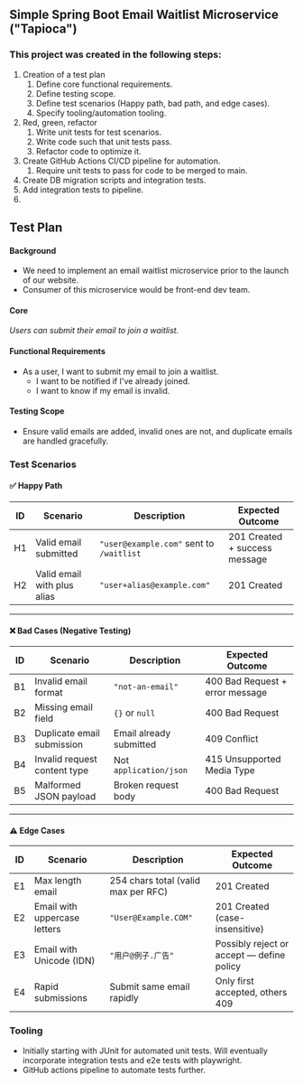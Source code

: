 ## Simple Spring Boot Email Waitlist Microservice ("Tapioca")

### This project was created in the following steps:

1. Creation of a test plan
   1. Define core functional requirements.
   2. Define testing scope.
   3. Define test scenarios (Happy path, bad path, and edge cases).
   4. Specify tooling/automation tooling.
2. Red, green, refactor
   1. Write unit tests for test scenarios.
   2. Write code such that unit tests pass.
   3. Refactor code to optimize it.
3. Create GitHub Actions CI/CD pipeline for automation.
   1. Require unit tests to pass for code to be merged to main.
4. Create DB migration scripts and integration tests.
5. Add integration tests to pipeline.
6.


## Test Plan

#### Background

- We need to implement an email waitlist microservice prior to the launch of our website.
- Consumer of this microservice would be front-end dev team.

#### Core

*Users can submit their email to join a waitlist.*

#### Functional Requirements

- As a user, I want to submit my email to join a waitlist.
  - I want to be notified if I've already joined.
  - I want to know if my email is invalid.

#### Testing Scope

- Ensure valid emails are added, invalid ones are not, and duplicate emails are handled gracefully.

### Test Scenarios

#### ✅ Happy Path

| ID | Scenario | Description | Expected Outcome |
|----|----------|-------------|------------------|
| H1 | Valid email submitted | `"user@example.com"` sent to `/waitlist` | 201 Created + success message |
| H2 | Valid email with plus alias | `"user+alias@example.com"` | 201 Created |

---

#### ❌ Bad Cases (Negative Testing)

| ID | Scenario | Description | Expected Outcome |
|----|----------|-------------|------------------|
| B1 | Invalid email format | `"not-an-email"` | 400 Bad Request + error message |
| B2 | Missing email field | `{}` or `null` | 400 Bad Request |
| B3 | Duplicate email submission | Email already submitted | 409 Conflict |
| B4 | Invalid request content type | Not `application/json` | 415 Unsupported Media Type |
| B5 | Malformed JSON payload | Broken request body | 400 Bad Request |

---

#### ⚠️ Edge Cases

| ID | Scenario | Description | Expected Outcome |
|----|----------|-------------|------------------|
| E1 | Max length email | 254 chars total (valid max per RFC) | 201 Created |
| E2 | Email with uppercase letters | `"User@Example.COM"` | 201 Created (case-insensitive) |
| E3 | Email with Unicode (IDN) | `"用户@例子.广告"` | Possibly reject or accept — define policy |
| E4 | Rapid submissions | Submit same email rapidly | Only first accepted, others 409 |

### Tooling

- Initially starting with JUnit for automated unit tests. Will eventually incorporate integration tests and e2e tests with playwright.
- GitHub actions pipeline to automate tests further.